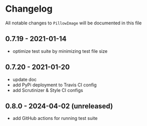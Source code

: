 # Changelog

All notable changes to `PillowImage` will be documented in this file

## 0.7.19 - 2021-01-14
 - optimize test suite by minimizing test file size


## 0.7.20 - 2021-01-20
 - update doc 
 - add PyPi deployment to Travis CI config
 - add Scrutinizer & Style CI configs


## 0.8.0 - 2024-04-02 (unreleased)
 - add GitHub actions for running test suite